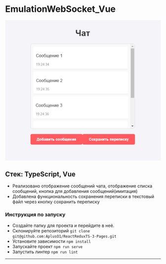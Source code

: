 # EmulationWebSocket_Vue
![alt text](image-1.png)

## Cтек: TypeScript, Vue
- Реализовано отображение сообщений чата, отображение списка сообщений, кнопка для добавления сообщений(имитация)
- Добавлена функциональность сохранения переписки в текстовый файл через кнопку сохранить переписку

### Инструкция по запуску
- Создайте папку для проекта и перейдите в неё.
- Склонируйте репозиторий `git clone git@github.com:AplusO1/ReactReduxTS-3-Pages.git`
- Установите зависимости `npm install`
- Запускайте проект `npm run serve`
- Запустить линтер `npm run lint`
---
